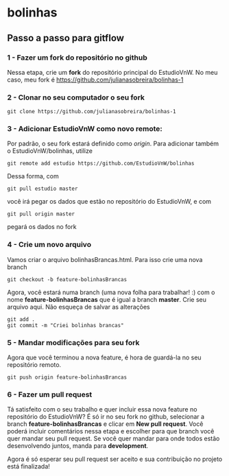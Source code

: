 # bolinhas

## Passo a passo para gitflow

### 1 - Fazer um fork do repositório no github
Nessa etapa, crie um __fork__ do repositório principal do EstudioVnW. No meu caso, meu fork é https://github.com/julianasobreira/bolinhas-1

### 2 - Clonar no seu computador o seu fork
```
git clone https://github.com/julianasobreira/bolinhas-1 
```

### 3 - Adicionar EstudioVnW como novo remote:
Por padrão, o seu fork estará definido como *origin*. Para adicionar também o EstudioVnW/bolinhas, utilize
 ```
 git remote add estudio https://github.com/EstudioVnW/bolinhas
```
Dessa forma, com 
```
git pull estudio master
```
você irá pegar os dados que estão no repositório do EstudioVnW, e com 
```
git pull origin master
```
pegará os dados no fork

### 4 - Crie um novo arquivo
Vamos criar o arquivo bolinhasBrancas.html. Para isso crie uma nova branch
```
git checkout -b feature-bolinhasBrancas
```
Agora, você estará numa branch (uma nova folha para trabalhar! :) com o nome **feature-bolinhasBrancas** que é igual a branch **master**. Crie seu arquivo aqui. Não esqueça de salvar as alterações
```
git add .
git commit -m "Criei bolinhas brancas"
```

### 5 - Mandar modificações para seu fork
Agora que você terminou a nova feature, é hora de guardá-la no seu repositório remoto.
```
git push origin feature-bolinhasBrancas
```

### 6 - Fazer um pull request
Tá satisfeito com o seu trabalho e quer incluir essa nova feature no repositório do EstudioVnW? É só ir no seu fork no github, selecionar a branch **feature-bolinhasBrancas** e clicar em __New pull request__. Você poderá incluir comentários nessa etapa e escolher para que branch você quer mandar seu pull request. Se você quer mandar para onde todos estão desenvolvendo juntos, manda para **development**.

Agora é só esperar seu pull request ser aceito e sua contribuição no projeto está finalizada!
